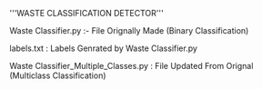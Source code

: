 '''WASTE CLASSIFICATION DETECTOR'''


Waste Classifier.py :- File Orignally Made (Binary Classification)

labels.txt : Labels Genrated by Waste Classifier.py

Waste Classifier_Multiple_Classes.py : File Updated From Orignal (Multiclass Classification)

 




